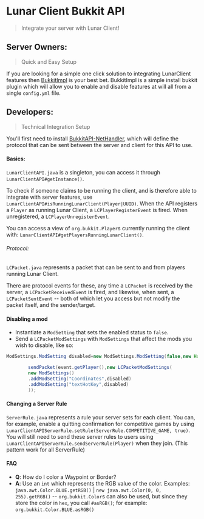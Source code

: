 # Lunar Client Bukkit API

> Integrate your server with Lunar Client!

## Server Owners:

> Quick and Easy Setup

If you are looking for a simple one click solution to integrating LunarClient features then [BukkitImpl](https://github.com/LunarClient/BukkitImpl) is your best bet.
BukkitImpl is a simple install bukkit plugin which will allow you to enable and disable features at will all from a single `config.yml` file.

## Developers:

> Technical Integration Setup

You'll first need to install [BukkitAPI-NetHandler](https://github.com/LunarClient/BukkitAPI-NetHandler), which will
define the protocol that can be sent between the server and client for this API to use.

#### Basics:

`LunarClientAPI.java` is a singleton, you can access it through `LunarClientAPI#getInstance()`.

To check if someone claims to be running the client, and is therefore able to integrate with server features, use
`LunarClientAPI#isRunningLunarClient(Player|UUID)`. When the API registers a `Player` as running Lunar Client, a
`LCPlayerRegisterEvent` is fired. When unregistered, a `LCPlayerUnregisterEvent`.

You can access a view of `org.bukkit.Player`s currently running the client with:
`LunarClientAPI#getPlayersRunningLunarClient()`.

###### Protocol:

`LCPacket.java` represents a packet that can be sent to and from players running Lunar Client.

There are protocol events for these, any time a `LCPacket` is received by the server, a `LCPacketReceivedEvent` is fired,
and likewise, when sent, a `LCPacketSentEvent` -- both of which let you access but not modify the packet itself,
and the sender/target.

#### Disabling a mod

* Instantiate a `ModSetting` that sets the enabled status to `false`.
* Send a `LCPacketModSettings` with `ModSettings` that affect the mods you wish to disable, like so:

```java
ModSettings.ModSetting disabled=new ModSettings.ModSetting(false,new HashMap<>());

        sendPacket(event.getPlayer(),new LCPacketModSettings(
        new ModSettings()
        .addModSetting("Coordinates",disabled)
        .addModSetting("textHotKey",disabled)
        ));
```

#### Changing a Server Rule

`ServerRule.java` represents a rule your server sets for each client. You can, for example, enable a quitting
confirmation for competitive games by using `LunarClientAPIServerRule.setRule(ServerRule.COMPETITIVE_GAME, true)`. You
will still need to send these server rules to users using `LunarClientAPIServerRule.sendServerRule(Player)` when they join.
(This pattern work for all ServerRule)

#### FAQ

- **Q**: How do I color a Waypoint or Border?
- **A**: Use an `int` which represents the RGB value of the color. Examples: `java.awt.Color.BLUE.getRGB()` | `new java.awt.Color(0, 0, 255).getRGB()`
  -- `org.bukkit.Color`s can also be used, but since they store the color in `hex`, you call `#asRGB()`; for example: `org.bukkit.Color.BLUE.asRGB()`
